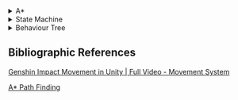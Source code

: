 <details>
  <summary>A*</summary>
  
# A\* Path Finding
```
🚩⬛⬛⬛⬜⬜🟥
⬜⬜🟥🟥⬛⬜🟥
⬜⬜⬜🟥⬜⬛🏁
🟥🟥⬜⬜⬜🟥🟥
```
Project done by [Francisco Oliveira](https://github.com/FranciscoOliveira7).

In this project I created a pathfinding system for the Battle Geese game.
Since the game has no height changes applied to it and it's using a free movement system, I made a 2 dimensional, matrix shaped grid for a pathfinding system.

# :open_file_folder: Scripts
```
📂pathfinding/
└📄Unit.cs
└📄PathFinding.cs
└📄PathGrid.cs
└📄Heap.cs
└📄PathNode.cs
└📄Line.cs
└📄Path.cs
└📄PathRequestManager.cs
```

# :wrench: In-Game Structure
Enemy object:
- `Unit.cs`
A* grid object:
- `PathGrid.cs`
- `PathFinding.cs`
- `PathRequestManager.cs`

# :gear: Functionality
## Path Node
The pathfinding grid is a matrix of nodes that contains:
- If it's walkable
- World position
- G, H and F costs
- Their parent
- x and y coords from the grid
## Path Grid
Assignable values:
- `unwalkableMask`
- `gridWorldSize`: x & y size *(in units)* of the grid
- `nodeRadius`
- `unwalkablePadding`: used to make sure enemies don't get stuck by walking in the corners of the obstacles

Sets the grid x and y count to by dividing the world size by the node diameter.
```cs
void Start() {...}
```
First it creates a matrix of `PathNode` with the x and y count defined on `Start()`.
Does a `unwalkableMask` sphere collision check with `nodeRadius` + `unwalkablePadding` radius on each world position and creates a `PathNode` with the unwalkable flag if it collides.
The grid is generated a __single time__ after the rooms are generated and does not update.
```cs
void CreateGrid() {...}
```
## Unit
- `minPathUpdateTime`
Assignable values:
- `target`
- `speed`
- `turnDst`
- `turnSpeed`

Coroutine
> 1. Waits `minPathUpdateTime` seconds
> 2. Sends a path request to `PathRequestManager`
> 3. `PathRequestManager` further calls `PathFinding` in a seperate cpu thread to improve performance
> 4. `PathFinding` returns a callback with `pathFound` success flag and a `Path`
> 3. Follows the new received path

</details>












<details>
  <summary>State Machine</summary>
  
# State Machine Overview

Project made by [Gonçalo Moreira](https://github.com/Omachine).

  For this project the use of the State machine was made to make debugging easier, improve readability and for it's reusable logic.
  Can be used in traps where they worked in a sequence of states or change depending on the enviroment.

# :open_file_folder: Scripts
```
📂StateMahine/
└📄BeartrapBaseState.cs
└📄IState.cs
└📄StateMachine.cs
📂Beartrap/
└📄BeartrapStateMachine.cs
└📄Beartrap.cs
```

## Working of the State Machine

The state machine consists of the following components:
- `StateMachine`: The core component that manages the current state and handles state transitions.
- `IState`: An interface that defines the methods each state must implement.
- `BaseState`: An abstract class that implements the `IState` interface and provides a base for specific states.

### StateMachine.cs

This script manages the state transitions and the current state of the object. It contains methods to:
- **initialize the state machine**
- **handle input**
- **update the state**
- **change the state**

### IState.cs

This interface defines the methods that each state must implement:
- **Enter**: Called when the state is entered.
- **Exit**: Called when the state is exited.
- **Update**: Called every frame to update the state.
- **PhysicsUpdate**: Called every physics update.
- **HandleInput**: Handles input for the state.

### BaseState.cs

This abstract class provides a base implementation for the `IState` interface. It contains a reference to the state machine and provides a constructor to initialize it.

## Example: Beartrap

The beartrap is an example of an object that uses the state machine to manage its states. The beartrap can be in one of two states: active or inactive. The state machine handles the transitions between these states and the behavior of the beartrap in each state.

### Beartrap.cs

This script represents the beartrap object in the game. It contains the following key elements:
- `BeartrapStateMachine`: Manages the states of the beartrap.
- `OnCollision`: Event triggered when another collider stays within the beartrap's collider.
- `BoxCollider`: The collider component of the beartrap.
- `CooldowndTime`: The cooldown time before the beartrap can be reactivated.
- `Damage`: The damage dealt by the beartrap.
- `sprites`: Array of sprites representing the beartrap in different states.
- `spriteRenderer`: The sprite renderer component of the beartrap.

```cs
void Start(){...}
```
Initiates the first state for this object wich in this case is going to be the ActiveState
```cs
void Update()
{
    BeartrapStateMachine.Update();
}
```
This will run the state machine update

### BeartrapStateMachine.cs

This script manages the state transitions of the beartrap. It contains:
- **Beartrap**: Reference to the beartrap object.
- **ActiveState**: The active state of the beartrap.
- **InactiveState**: The inactive state of the beartrap.

```cs
 public BeartrapStateMachine(Beartrap beartrap){...}
```
The constructor will reference the main script and instantiate each state of the object

### BeartrapBaseState.cs

This abstract class defines the base state for the beartrap. It implements the `IState` interface and provides a constructor for the state machine.


### BeartrapActiveState.cs

This script defines the behavior of the beartrap when it is active. Key methods include:
- **Enter**: Sets up the state, including subscribing to the `OnCollision` event and setting the sprite.
- **OnCollisionEnter**: Handles collisions, dealing damage to `IDamageable` objects and transitioning to the inactive state.
```cs
stateMachine.ChangeState(stateMachine.InactiveState);
```
- **Exit**: Unsubscribes from the `OnCollision` event.

### BeartrapInactiveState.cs

This script defines the behavior of the beartrap when it is inactive. Key methods include:
- **Enter**: Sets up the state, including resetting the elapsed time and setting the sprite.
- **Update**: Checks if the cooldown time has elapsed and transitions to the active state if it has.
```cs
stateMachine.ChangeState(stateMachine.ActiveState);
```
</details>

<details>
  <summary>Behaviour Tree</summary>

  # Behaviour Tree

Project made by [José Ferreira](https://github.com/Berna-97).

The Behaviour Tree was made out of the necessity of having dynamic and interesting enemies. Enemies are similar, so they re-use the same behaviours, making this a more pratical method than a state machine.
It is made out of Nodes, that switch in the Tree through Sequences and Selectors, and each enemy has its own Tree.

# :open_file_folder: Scripts
```
📂BehaviourTree/
└📄Node.cs
└📄Selector.cs
└📄Sequence.cs
└📄Tree.cs
///////////
└📄AppleBT.cs
└📄BrocolliBT.cs
└📄CarotBT.cs
└📄TaskCheckCollision.cs
└📄TaskAttack.cs
└📄TastGoToTarget.cs
└ ...
```

## The way it works

Each enemy has a Tree associated with it, with Sequences and Selectors.

### Sequence

Sequences perform tasks in order, with each one returning either "Success", "Failure", or "Running".
  - If "Failure" is returned, the entire sequence fails and skips the rest of the tasks.
  - If "Success" is returned, the for cicle continues, and the next task is processed.
  - If "Running" is returned, the task is processed again.
  - If every task succeds, the sequence returns "Success"
    
```
            for (int i = index; i < children.Count; i++)
            {
                switch (children[i].Evaluate())
                {
                    case NodeState.FAILURE:
                        index = 0;
                        state = NodeState.FAILURE;
                        return state;
                    case NodeState.SUCCESS:
                        continue;
                    case NodeState.RUNNING:
                        index = i;
                        return NodeState.RUNNING;
                        // anyChildIsRunning = true;
                    default:
                        state = NodeState.SUCCESS;
                        return state;
                }
            }
            index = 0;
            state = NodeState.SUCCESS;
            return state;
```
### Selector

Selectors are similar to Sequences, but with a few differences:
  - "Failure" does not stop the selector, it just goes to the next task.
  - "Success" stops the selector.
  - If all tasks fail, the selector returns "Failure".

 ```
            for (int i = index; i < children.Count; i++)
            {
                switch (children[i].Evaluate())
                {
                    case NodeState.FAILURE:
                        continue;
                    case NodeState.SUCCESS:
                        index = 0;
                        state = NodeState.SUCCESS;
                        return state;
                    case NodeState.RUNNING:
                        state = NodeState.RUNNING;
                        return state;
                    default:
                        continue;
                }
            }
            index = 0;
            state = NodeState.FAILURE;
            return state;
```

</details>

## Bibliographic References

[Genshin Impact Movement in Unity | Full Video - Movement System](https://youtu.be/kluTqsSUyN0)

[A* Path Finding](https://www.youtube.com/watch?v=-L-WgKMFuhE&list=PLFt_AvWsXl0cq5Umv3pMC9SPnKjfp9eGW&index=1)
